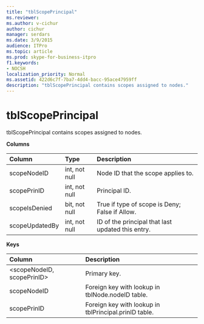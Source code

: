 ```yaml
---
title: "tblScopePrincipal"
ms.reviewer: 
ms.author: v-cichur
author: cichur
manager: serdars
ms.date: 3/9/2015
audience: ITPro
ms.topic: article
ms.prod: skype-for-business-itpro
f1.keywords:
- NOCSH
localization_priority: Normal
ms.assetid: 422d6c7f-7ba7-4dd4-bacc-95ace47959ff
description: "tblScopePrincipal contains scopes assigned to nodes."
---
```


# tblScopePrincipal
 
tblScopePrincipal contains scopes assigned to nodes.
  
**Columns**

|**Column**|**Type**|**Description**|
|:-----|:-----|:-----|
|scopeNodeID  <br/> |int, not null  <br/> |Node ID that the scope applies to.  <br/> |
|scopePrinID  <br/> |int, not null  <br/> |Principal ID.  <br/> |
|scopeIsDenied  <br/> |bit, not null  <br/> |True if type of scope is Deny; False if Allow.  <br/> |
|scopeUpdatedBy  <br/> |int, not null  <br/> |ID of the principal that last updated this entry.  <br/> |
   
**Keys**

|**Column**|**Description**|
|:-----|:-----|
|\<scopeNodeID, scopePrinID\>  <br/> |Primary key.  <br/> |
|scopeNodeID  <br/> |Foreign key with lookup in tblNode.nodeID table.  <br/> |
|scopePrinID  <br/> |Foreign key with lookup in tblPrincipal.prinID table.  <br/> |
   

